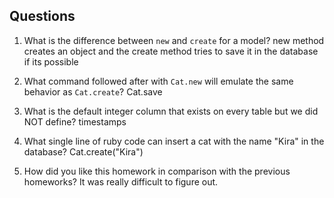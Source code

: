 ## Questions

1. What is the difference between `new` and `create` for a model?
new method creates an object and the create method tries to save it in the database if its possible

2. What command followed after with `Cat.new` will emulate the same behavior as `Cat.create`?
Cat.save
3. What is the default integer column that exists on every table but we did NOT define?
timestamps

4. What single line of ruby code can insert a cat with the name "Kira" in the database?
Cat.create("Kira")

5. How did you like this homework in comparison with the previous homeworks?
It was really difficult to figure out. 